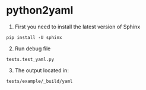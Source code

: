 # python2yaml

1. First you need to install the latest version of Sphinx
```
pip install -U sphinx
```
2. Run debug file
```
tests.test_yaml.py
```
3. The output located in:
```
tests/example/_build/yaml
```